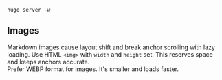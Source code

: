 ```
hugo server -w
```

## Images

Markdown images cause layout shift and break anchor scrolling with lazy loading. Use HTML `<img>` with `width` and `height` set. This reserves space and keeps anchors accurate.  
Prefer WEBP format for images. It's smaller and loads faster.
